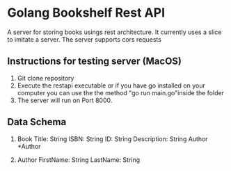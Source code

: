 # Golang Bookshelf  Rest API
A server for storing books usings rest architecture. It currently uses a slice to imitate a server.
The server supports cors requests

## Instructions for testing server (MacOS)
1. Git clone repository 
2. Execute the restapi executable or if you have go installed on your computer you can use the the method "go run main.go"inside the folder
3. The server will run on Port 8000.

## Data Schema
1. Book 
    Title: String
    ISBN: String
    ID: String
    Description: String
    Author *Author
    
2. Author
    FirstName: String
    LastName: String


        
    